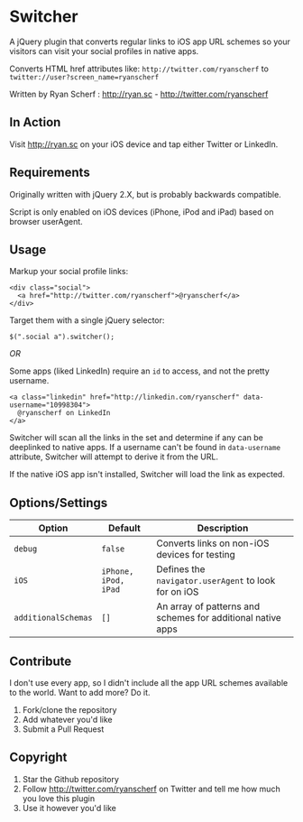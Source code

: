 Switcher
============
A jQuery plugin that converts regular links to iOS app URL schemes so your visitors can visit your social profiles in native apps.

Converts HTML href attributes like: `http://twitter.com/ryanscherf` to `twitter://user?screen_name=ryanscherf`

Written by Ryan Scherf : http://ryan.sc - http://twitter.com/ryanscherf


In Action
------------
Visit http://ryan.sc on your iOS device and tap either Twitter or LinkedIn.


Requirements
------------
Originally written with jQuery 2.X, but is probably backwards compatible.

Script is only enabled on iOS devices (iPhone, iPod and iPad) based on browser userAgent.


Usage
------------
Markup your social profile links:
```
<div class="social">
  <a href="http://twitter.com/ryanscherf">@ryanscherf</a>
</div>
```

Target them with a single jQuery selector:
```
$(".social a").switcher();
```

*OR*

Some apps (liked LinkedIn) require an `id` to access, and not the pretty username.

```
<a class="linkedin" href="http://linkedin.com/ryanscherf" data-username="10998304">
  @ryanscherf on LinkedIn
</a>
```

Switcher will scan all the links in the set and determine if any can be deeplinked to native apps. If a username can't be found in `data-username` attribute, Switcher will attempt to derive it from the URL.

If the native iOS app isn't installed, Switcher will load the link as expected.


Options/Settings
------------
Option | Default | Description
------ | ------- | ---------------------------------------------
`debug`| `false` |Converts links on non-iOS devices for testing
`iOS`  | `iPhone, iPod, iPad` | Defines the `navigator.userAgent` to look for on iOS
`additionalSchemas` | `[]` | An array of patterns and schemes for additional native apps


Contribute
------------
I don't use every app, so I didn't include all the app URL schemes available to the world. Want to add more? Do it.

1. Fork/clone the repository
2. Add whatever you'd like
3. Submit a Pull Request



Copyright
------------
1. Star the Github repository
2. Follow http://twitter.com/ryanscherf on Twitter and tell me how much you love this plugin
3. Use it however you'd like


